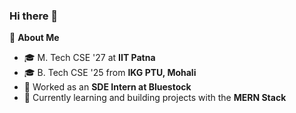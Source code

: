 ### Hi there 👋

💫 **About Me**

- 🎓 M. Tech CSE '27 at **IIT Patna**
- 🎓 B. Tech CSE '25 from **IKG PTU, Mohali**
- 🔭 Worked as an **SDE Intern at Bluestock**
- 🌱 Currently learning and building projects with the **MERN Stack**


